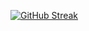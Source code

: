 [![GitHub Streak](https://github-readme-streak-stats.herokuapp.com?user=rashidsarkar&theme=merko)](https://git.io/streak-stats)
